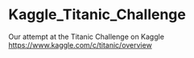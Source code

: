 # Kaggle_Titanic_Challenge
Our attempt at the Titanic Challenge on Kaggle https://www.kaggle.com/c/titanic/overview

